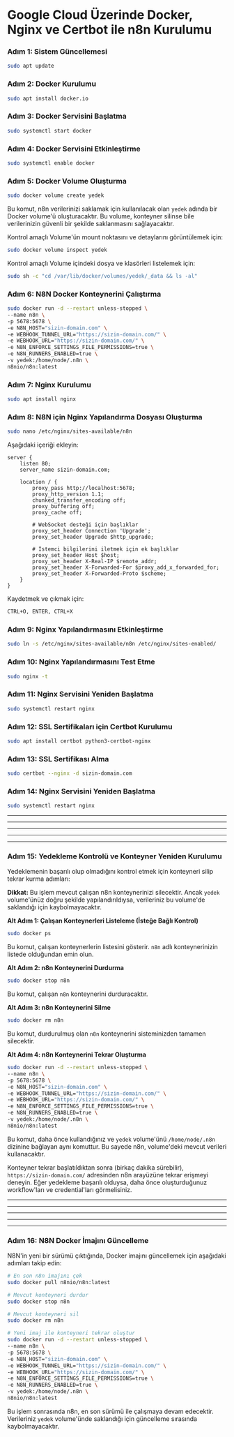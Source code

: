 # Google Cloud Üzerinde Docker, Nginx ve Certbot ile n8n Kurulumu

### Adım 1: Sistem Güncellemesi
```bash
sudo apt update
```

### Adım 2: Docker Kurulumu
```bash
sudo apt install docker.io
```

### Adım 3: Docker Servisini Başlatma
```bash
sudo systemctl start docker
```

### Adım 4: Docker Servisini Etkinleştirme
```bash
sudo systemctl enable docker
```

### Adım 5: Docker Volume Oluşturma
```bash
sudo docker volume create yedek
```

Bu komut, n8n verilerinizi saklamak için kullanılacak olan `yedek` adında bir Docker volume'ü oluşturacaktır. Bu volume, konteyner silinse bile verilerinizin güvenli bir şekilde saklanmasını sağlayacaktır.

Kontrol amaçlı Volume'ün mount noktasını ve detaylarını görüntülemek için:
```bash
sudo docker volume inspect yedek
```

Kontrol amaçlı Volume içindeki dosya ve klasörleri listelemek için:
```bash
sudo sh -c "cd /var/lib/docker/volumes/yedek/_data && ls -al"
```

### Adım 6: N8N Docker Konteynerini Çalıştırma
```bash
sudo docker run -d --restart unless-stopped \
--name n8n \
-p 5678:5678 \
-e N8N_HOST="sizin-domain.com" \
-e WEBHOOK_TUNNEL_URL="https://sizin-domain.com/" \
-e WEBHOOK_URL="https://sizin-domain.com/" \
-e N8N_ENFORCE_SETTINGS_FILE_PERMISSIONS=true \
-e N8N_RUNNERS_ENABLED=true \
-v yedek:/home/node/.n8n \
n8nio/n8n:latest
```

### Adım 7: Nginx Kurulumu
```bash
sudo apt install nginx
```

### Adım 8: N8N için Nginx Yapılandırma Dosyası Oluşturma
```bash
sudo nano /etc/nginx/sites-available/n8n
```

Aşağıdaki içeriği ekleyin:
```nginx
server {
    listen 80;
    server_name sizin-domain.com;

    location / {
        proxy_pass http://localhost:5678;
        proxy_http_version 1.1;
        chunked_transfer_encoding off;
        proxy_buffering off;
        proxy_cache off;

        # WebSocket desteği için başlıklar
        proxy_set_header Connection 'Upgrade';
        proxy_set_header Upgrade $http_upgrade;

        # İstemci bilgilerini iletmek için ek başlıklar
        proxy_set_header Host $host;
        proxy_set_header X-Real-IP $remote_addr;
        proxy_set_header X-Forwarded-For $proxy_add_x_forwarded_for;
        proxy_set_header X-Forwarded-Proto $scheme;
    }
}
```

Kaydetmek ve çıkmak için:
```bash
CTRL+O, ENTER, CTRL+X
```

### Adım 9: Nginx Yapılandırmasını Etkinleştirme
```bash
sudo ln -s /etc/nginx/sites-available/n8n /etc/nginx/sites-enabled/
```

### Adım 10: Nginx Yapılandırmasını Test Etme
```bash
sudo nginx -t
```

### Adım 11: Nginx Servisini Yeniden Başlatma
```bash
sudo systemctl restart nginx
```

### Adım 12: SSL Sertifikaları için Certbot Kurulumu
```bash
sudo apt install certbot python3-certbot-nginx
```

### Adım 13: SSL Sertifikası Alma
```bash
sudo certbot --nginx -d sizin-domain.com
```

### Adım 14: Nginx Servisini Yeniden Başlatma
```bash
sudo systemctl restart nginx
```

************************************************************************************************************
************************************************************************************************************
************************************************************************************************************
************************************************************************************************************
************************************************************************************************************

### Adım 15: Yedekleme Kontrolü ve Konteyner Yeniden Kurulumu

Yedeklemenin başarılı olup olmadığını kontrol etmek için konteyneri silip tekrar kurma adımları:

**Dikkat:** Bu işlem mevcut çalışan n8n konteynerinizi silecektir. Ancak `yedek` volume'ünüz doğru şekilde yapılandırıldıysa, verileriniz bu volume'de saklandığı için kaybolmayacaktır.

**Alt Adım 1: Çalışan Konteynerleri Listeleme (İsteğe Bağlı Kontrol)**

```bash
sudo docker ps
```

Bu komut, çalışan konteynerlerin listesini gösterir. `n8n` adlı konteynerinizin listede olduğundan emin olun.

**Alt Adım 2: n8n Konteynerini Durdurma**

```bash
sudo docker stop n8n
```

Bu komut, çalışan `n8n` konteynerini durduracaktır.

**Alt Adım 3: n8n Konteynerini Silme**

```bash
sudo docker rm n8n
```

Bu komut, durdurulmuş olan `n8n` konteynerini sisteminizden tamamen silecektir.

**Alt Adım 4: n8n Konteynerini Tekrar Oluşturma**

```bash
sudo docker run -d --restart unless-stopped \
--name n8n \
-p 5678:5678 \
-e N8N_HOST="sizin-domain.com" \
-e WEBHOOK_TUNNEL_URL="https://sizin-domain.com/" \
-e WEBHOOK_URL="https://sizin-domain.com/" \
-e N8N_ENFORCE_SETTINGS_FILE_PERMISSIONS=true \
-e N8N_RUNNERS_ENABLED=true \
-v yedek:/home/node/.n8n \
n8nio/n8n:latest
```

Bu komut, daha önce kullandığınız ve `yedek` volume'ünü `/home/node/.n8n` dizinine bağlayan aynı komuttur. Bu sayede n8n, volume'deki mevcut verileri kullanacaktır.

Konteyner tekrar başlatıldıktan sonra (birkaç dakika sürebilir), `https://sizin-domain.com/` adresinden n8n arayüzüne tekrar erişmeyi deneyin. Eğer yedekleme başarılı olduysa, daha önce oluşturduğunuz workflow'ları ve credential'ları görmelisiniz.

************************************************************************************************************
************************************************************************************************************
************************************************************************************************************
************************************************************************************************************
************************************************************************************************************

### Adım 16: N8N Docker İmajını Güncelleme

N8N'in yeni bir sürümü çıktığında, Docker imajını güncellemek için aşağıdaki adımları takip edin:

```bash
# En son n8n imajını çek
sudo docker pull n8nio/n8n:latest

# Mevcut konteyneri durdur
sudo docker stop n8n

# Mevcut konteyneri sil
sudo docker rm n8n

# Yeni imaj ile konteyneri tekrar oluştur
sudo docker run -d --restart unless-stopped \
--name n8n \
-p 5678:5678 \
-e N8N_HOST="sizin-domain.com" \
-e WEBHOOK_TUNNEL_URL="https://sizin-domain.com/" \
-e WEBHOOK_URL="https://sizin-domain.com/" \
-e N8N_ENFORCE_SETTINGS_FILE_PERMISSIONS=true \
-e N8N_RUNNERS_ENABLED=true \
-v yedek:/home/node/.n8n \
n8nio/n8n:latest
```

Bu işlem sonrasında n8n, en son sürümü ile çalışmaya devam edecektir. Verileriniz `yedek` volume'ünde saklandığı için güncelleme sırasında kaybolmayacaktır.
